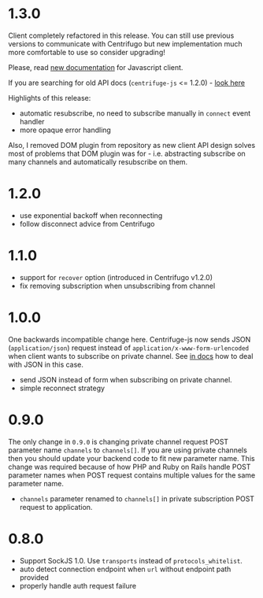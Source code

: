 1.3.0
=====

Client completely refactored in this release. You can still use previous versions to
communicate with Centrifugo but new implementation much more comfortable to use so
consider upgrading!

Please, read [new documentation]() for Javascript client.

If you are searching for old API docs (`centrifuge-js` <= 1.2.0) - [look here](https://fzambia.gitbooks.io/centrifugal/content/clients/javascript.html)

Highlights of this release:

* automatic resubscribe, no need to subscribe manually in `connect` event handler
* more opaque error handling

Also, I removed DOM plugin from repository as new client API design solves most of problems
that DOM plugin was for - i.e. abstracting subscribe on many channels and automatically
resubscribe on them.

1.2.0
=====

* use exponential backoff when reconnecting
* follow disconnect advice from Centrifugo

1.1.0
=====

* support for `recover` option (introduced in Centrifugo v1.2.0)
* fix removing subscription when unsubscribing from channel

1.0.0
=====

One backwards incompatible change here. Centrifuge-js now sends JSON (`application/json`)
request instead of `application/x-www-form-urlencoded` when client wants to subscribe on
private channel. See [in docs](https://fzambia.gitbooks.io/centrifugal/content/mixed/private_channels.html) how to deal with JSON in this case.

* send JSON instead of form when subscribing on private channel.
* simple reconnect strategy

0.9.0
=====

The only change in `0.9.0` is changing private channel request POST parameter name
`channels` to `channels[]`. If you are using private channels then you should update
your backend code to fit new parameter name. This change was required because of how
PHP and Ruby on Rails handle POST parameter names when POST request contains multiple
values for the same parameter name.

* `channels` parameter renamed to `channels[]` in private subscription POST request to application.

0.8.0
=====

* Support SockJS 1.0. Use `transports` instead of `protocols_whitelist`.
* auto detect connection endpoint when `url` without endpoint path provided
* properly handle auth request failure